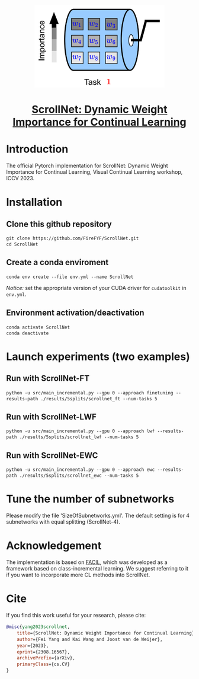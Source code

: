 <div align="center">
<img src="./scrollnet.gif" width="350px">

# [ScrollNet: Dynamic Weight Importance for Continual Learning](http://arxiv.org/abs/2308.16567)

<div align="left">

# Introduction
The official Pytorch implementation for ScrollNet: Dynamic Weight Importance for Continual Learning, Visual Continual Learning workshop, ICCV 2023.

# Installation
## Clone this github repository
```
git clone https://github.com/FireFYF/ScrollNet.git
cd ScrollNet
```
## Create a conda enviroment
```
conda env create --file env.yml --name ScrollNet
```
*Notice:* set the appropriate version of your CUDA driver for `cudatoolkit` in `env.yml`.
## Environment activation/deactivation
```
conda activate ScrollNet
conda deactivate
```

# Launch experiments (two examples)

## Run with ScrollNet-FT
```
python -u src/main_incremental.py --gpu 0 --approach finetuning --results-path ./results/5splits/scrollnet_ft --num-tasks 5
```
## Run with ScrollNet-LWF
```
python -u src/main_incremental.py --gpu 0 --approach lwf --results-path ./results/5splits/scrollnet_lwf --num-tasks 5
```
## Run with ScrollNet-EWC
```
python -u src/main_incremental.py --gpu 0 --approach ewc --results-path ./results/5splits/scrollnet_ewc --num-tasks 5
```

# Tune the number of subnetworks
Please modify the file 'SizeOfSubnetworks.yml'. The default setting is for 4 subnetworks with equal splitting (ScrollNet-4).  

# Acknowledgement
The implementation is based on [FACIL](https://github.com/mmasana/FACIL), which was developed as a framework based on class-incremental learning. We suggest referring to it if you want to incorporate more CL methods into ScrollNet.

# Cite
If you find this work useful for your research, please cite:
```bibtex
@misc{yang2023scrollnet,
    title={ScrollNet: Dynamic Weight Importance for Continual Learning},
    author={Fei Yang and Kai Wang and Joost van de Weijer},
    year={2023},
    eprint={2308.16567},
    archivePrefix={arXiv},
    primaryClass={cs.CV}
}
```
